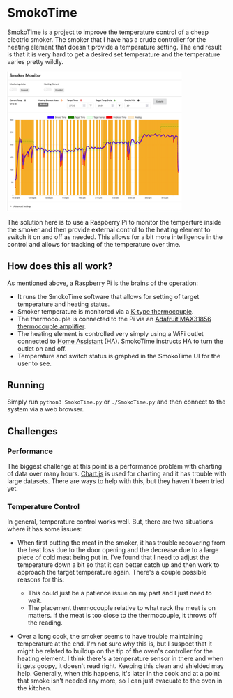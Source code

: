 # SmokoTime

SmokoTime is a project to improve the temperature control of a cheap electric smoker.  The smoker that I have has a crude controller for the heating element that doesn't provide a temperature setting.  The end result is that it is very hard to get a desired set temperature and the temperature varies pretty wildly.

<img src="media/Smoker_Monitor_screenshot.png" width="400">

The solution here is to use a Raspberry Pi to monitor the temperture inside the smoker and then provide external control to the heating element to switch it on and off as needed.  This allows for a bit more intelligence in the control and allows for tracking of the temperature over time.

## How does this all work?

As mentioned above, a Raspberry Pi is the brains of the operation:
 * It runs the SmokoTime software that allows for setting of target temperature and heating status.
 * Smoker temperature is monitored via a [K-type thermocouple](https://www.auberins.com/index.php?main_page=product_info&cPath=20_3&products_id=327).
 * The thermocouple is connected to the Pi via an [Adafruit MAX31856 thermocouple amplifier](https://www.adafruit.com/product/3263).
 * The heating element is controlled very simply using a WiFi outlet connected to [Home Assistant](https://home-assistant.io) (HA).  SmokoTime instructs HA to turn the outlet on and off.
 * Temperature and switch status is graphed in the SmokoTime UI for the user to see.

## Running

Simply run `python3 SmokoTime.py` or `./SmokoTime.py` and then connect to the system via a web browser.

## Challenges

### Performance

The biggest challenge at this point is a performance problem with charting of data over many hours.  [Chart.js](https://www.chartjs.org/) is used for charting and it has trouble with large datasets.  There are ways to help with this, but they haven't been tried yet.

### Temperature Control

In general, temperature control works well.  But, there are two situations where it has some issues:

* When first putting the meat in the smoker, it has trouble recovering from the heat loss due to the door opening and the decrease due to a large piece of cold meat being put in.  I've found that I need to adjust the temperature down a bit so that it can better catch up and then work to approach the target temperature again.  There's a couple possible reasons for this:
  * This could just be a patience issue on my part and I just need to wait.
  * The placement thermocouple relative to what rack the meat is on matters.  If the meat is too close to the thermocouple, it throws off the reading.

* Over a long cook, the smoker seems to have trouble maintaining temperature at the end.  I'm not sure why this is, but I suspect that it might be related to buildup on the tip of the oven's controller for the heating element.  I think there's a temperature sensor in there and when it gets goopy, it doesn't read right.  Keeping this clean and shielded may help.  Generally, when this happens, it's later in the cook and at a point that smoke isn't needed any more, so I can just evacuate to the oven in the kitchen.